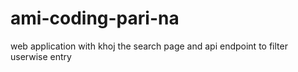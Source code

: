 # ami-coding-pari-na
web application with khoj the search page and api endpoint to filter userwise entry
